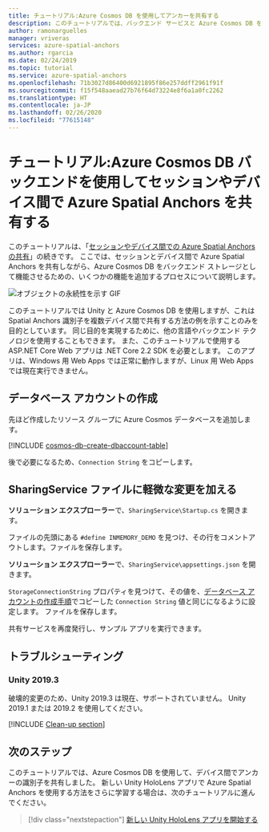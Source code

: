 ```yaml
---
title: チュートリアル:Azure Cosmos DB を使用してアンカーを共有する
description: このチュートリアルでは、バックエンド サービスと Azure Cosmos DB を使用して、Unity で Azure Spatial Anchors 識別子を Android/iOS デバイス間で共有する方法について説明します。
author: ramonarguelles
manager: vriveras
services: azure-spatial-anchors
ms.author: rgarcia
ms.date: 02/24/2019
ms.topic: tutorial
ms.service: azure-spatial-anchors
ms.openlocfilehash: 71b3027d86400d6921895f86e257ddff2961f91f
ms.sourcegitcommit: f15f548aaead27b76f64d73224e8f6a1a0fc2262
ms.translationtype: HT
ms.contentlocale: ja-JP
ms.lasthandoff: 02/26/2020
ms.locfileid: "77615148"
---
```

# <a name="tutorial-sharing-azure-spatial-anchors-across-sessions-and-devices-with-an-azure-cosmos-db-back-end"></a>チュートリアル:Azure Cosmos DB バックエンドを使用してセッションやデバイス間で Azure Spatial Anchors を共有する

このチュートリアルは、「[セッションやデバイス間での Azure Spatial Anchors の共有](../../../articles/spatial-anchors/tutorials/tutorial-share-anchors-across-devices.md)」の続きです。 ここでは、セッションとデバイス間で Azure Spatial Anchors を共有しながら、Azure Cosmos DB をバックエンド ストレージとして機能させるための、いくつかの機能を追加するプロセスについて説明します。

![オブジェクトの永続性を示す GIF](./media/persistence.gif)

このチュートリアルでは Unity と Azure Cosmos DB を使用しますが、これは Spatial Anchors 識別子を複数デバイス間で共有する方法の例を示すことのみを目的としています。 同じ目的を実現するために、他の言語やバックエンド テクノロジを使用することもできます。 また、このチュートリアルで使用する ASP.NET Core Web アプリは .NET Core 2.2 SDK を必要とします。 このアプリは、Windows 用 Web Apps では正常に動作しますが、Linux 用 Web Apps では現在実行できません。

## <a name="create-a-database-account"></a>データベース アカウントの作成

先ほど作成したリソース グループに Azure Cosmos データベースを追加します。

[!INCLUDE [cosmos-db-create-dbaccount-table](../../../includes/cosmos-db-create-dbaccount-table.md)]

後で必要になるため、`Connection String` をコピーします。

## <a name="make-minor-changes-to-the-sharingservice-files"></a>SharingService ファイルに軽微な変更を加える

**ソリューション エクスプローラー**で、`SharingService\Startup.cs` を開きます。

ファイルの先頭にある `#define INMEMORY_DEMO` を見つけ、その行をコメントアウトします。ファイルを保存します。

**ソリューション エクスプローラー**で、`SharingService\appsettings.json` を開きます。

`StorageConnectionString` プロパティを見つけて、その値を、[データベース アカウントの作成手順](#create-a-database-account)でコピーした `Connection String` 値と同じになるように設定します。 ファイルを保存します。

共有サービスを再度発行し、サンプル アプリを実行できます。

## <a name="troubleshooting"></a>トラブルシューティング

### <a name="unity-20193"></a>Unity 2019.3

破壊的変更のため、Unity 2019.3 は現在、サポートされていません。 Unity 2019.1 または 2019.2 を使用してください。

[!INCLUDE [Clean-up section](../../../includes/clean-up-section-portal.md)]

## <a name="next-steps"></a>次のステップ

このチュートリアルでは、Azure Cosmos DB を使用して、デバイス間でアンカーの識別子を共有しました。 新しい Unity HoloLens アプリで Azure Spatial Anchors を使用する方法をさらに学習する場合は、次のチュートリアルに進んでください。

> [!div class="nextstepaction"]
> [新しい Unity HoloLens アプリを開始する](./tutorial-new-unity-hololens-app.md)
